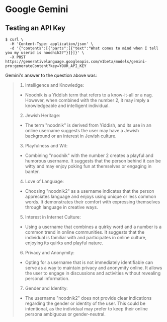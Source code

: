 # Google Gemini

## Testing an API Key

```shell
$ curl \
  -H 'Content-Type: application/json' \
  -d '{"contents":[{"parts":[{"text":"What comes to mind when I tell you my userid is noodnik2?"}]}]}' \
  -X POST https://generativelanguage.googleapis.com/v1beta/models/gemini-pro:generateContent?key=YOUR_API_KEY
```

Gemini's answer to the question above was:

> 1. Intelligence and Knowledge: 
> - Noodnik is a Yiddish term that refers to a know-it-all or a nag. However, when combined with the number 2, it may imply a knowledgeable and intelligent individual.
> 2. Jewish Heritage: 
> - The term \"noodnik\" is derived from Yiddish, and its use in an online username suggests the user may have a Jewish background or an interest in Jewish culture.
> 3. Playfulness and Wit: 
> - Combining \"noodnik\" with the number 2 creates a playful and humorous username. It suggests that the person behind it can be witty and may enjoy poking fun at themselves or engaging in banter.
> 4. Love of Language: 
> - Choosing \"noodnik2\" as a username indicates that the person appreciates language and enjoys using unique or less common words. It demonstrates their comfort with expressing themselves through language in creative ways.
> 5. Interest in Internet Culture: 
> - Using a username that combines a quirky word and a number is a common trend in online communities. It suggests that the individual is familiar with and participates in online culture, enjoying its quirks and playful nature.
> 6. Privacy and Anonymity: 
> - Opting for a username that is not immediately identifiable can serve as a way to maintain privacy and anonymity online. It allows the user to engage in discussions and activities without revealing personal information.
> 7. Gender and Identity: 
> - The username \"noodnik2\" does not provide clear indications regarding the gender or identity of the user. This could be intentional, as the individual may prefer to keep their online persona ambiguous or gender-neutral.
